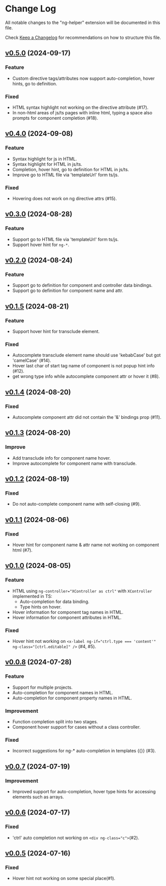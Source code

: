 # Change Log

All notable changes to the "ng-helper" extension will be documented in this file.

Check [Keep a Changelog](http://keepachangelog.com/) for recommendations on how to structure this file.

## [v0.5.0](https://github.com/huanguolin/ng-helper/compare/v0.4.0...v0.5.0) (2024-09-17)

### Feature
- Custom directive tags/attributes now support auto-completion, hover hints, go to definition.

### Fixed
- HTML syntax highlight not working on the directive attribute (#17).
- In non-html areas of js/ts pages with inline html, typing a space also prompts for component completion (#18).


## [v0.4.0](https://github.com/huanguolin/ng-helper/compare/v0.3.0...v0.4.0) (2024-09-08)

### Feature
- Syntax highlight for js in HTML.
- Syntax highlight for HTML in js/ts.
- Completion, hover hint, go to definition for HTML in js/ts.
- Improve go to HTML file via 'templateUrl' form ts/js.

### Fixed
- Hovering does not work on ng directive attrs (#15).


## [v0.3.0](https://github.com/huanguolin/ng-helper/compare/v0.2.0...v0.3.0) (2024-08-28)

### Feature
- Support go to HTML file via 'templateUrl' form ts/js.
- Support hover hint for `ng-*`.


## [v0.2.0](https://github.com/huanguolin/ng-helper/compare/v0.1.5...v0.2.0) (2024-08-24)

### Feature
- Support go to definition for component and controller data bindings.
- Support go to definition for component name and attr.


## [v0.1.5](https://github.com/huanguolin/ng-helper/compare/v0.1.4...v0.1.5) (2024-08-21)

### Feature
- Support hover hint for transclude element.

### Fixed
- Autocomplete transclude element name should use 'kebabCase' but got 'camelCase' (#14).
- Hover last char of start tag name of component is not popup hint info (#12).
- get wrong type info while autocomplete component attr or hover it (#8).


## [v0.1.4](https://github.com/huanguolin/ng-helper/compare/v0.1.3...v0.1.4) (2024-08-20)

### Fixed
- Autocomplete component attr did not contain the '&' bindings prop (#11).


## [v0.1.3](https://github.com/huanguolin/ng-helper/compare/v0.1.2...v0.1.3) (2024-08-20)

### Improve
- Add transclude info for component name hover.
- Improve autocomplete for component name with transclude.


## [v0.1.2](https://github.com/huanguolin/ng-helper/compare/v0.1.1...v0.1.2) (2024-08-19)

### Fixed
- Do not auto-complete component name with self-closing (#9).


## [v0.1.1](https://github.com/huanguolin/ng-helper/compare/v0.1.0...v0.1.1) (2024-08-06)

### Fixed
- Hover hint for component name & attr name not working on component html (#7).


## [v0.1.0](https://github.com/huanguolin/ng-helper/compare/v0.0.8...v0.1.0) (2024-08-05)

### Feature
- HTML using `ng-controller="XController as ctrl"` with `XController` implemented in TS:
  - Auto-completion for data binding.
  - Type hints on hover.
- Hover information for component tag names in HTML.
- Hover information for component attributes in HTML.

### Fixed
- Hover hint not working on `<x-label ng-if="ctrl.type === 'content'" ng-class="[ctrl.editable]" />` (#4, #5).


## [v0.0.8](https://github.com/huanguolin/ng-helper/compare/v0.0.7...v0.0.8) (2024-07-28)

### Feature
- Support for multiple projects.
- Auto-completion for component names in HTML.
- Auto-completion for component property names in HTML.

### Improvement
- Function completion split into two stages.
- Component hover support for cases without a class controller.

### Fixed
- Incorrect suggestions for ng-* auto-completion in templates {{}} (#3).


## [v0.0.7](https://github.com/huanguolin/ng-helper/compare/v0.0.6...v0.0.7) (2024-07-19)

### Improvement
- Improved support for auto-completion, hover type hints for accessing elements such as arrays.


## [v0.0.6](https://github.com/huanguolin/ng-helper/compare/v0.0.5...v0.0.6) (2024-07-17)

### Fixed
- 'ctrl' auto completion not working on `<div ng-class="c">`(#2).


## [v0.0.5](https://github.com/huanguolin/ng-helper/compare/64dde84...v0.0.5) (2024-07-16)

### Fixed
- Hover hint not working on some special place(#1).
